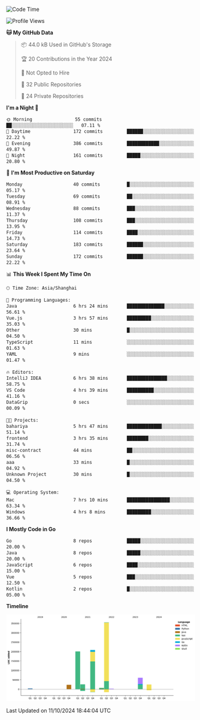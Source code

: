 <!--START_SECTION:waka-->
![Code Time](http://img.shields.io/badge/Code%20Time-2%2C780%20hrs%2036%20mins-blue)

![Profile Views](http://img.shields.io/badge/Profile%20Views-0-blue)

**🐱 My GitHub Data** 

> 📦 44.0 kB Used in GitHub's Storage 
 > 
> 🏆 20 Contributions in the Year 2024
 > 
> 🚫 Not Opted to Hire
 > 
> 📜 32 Public Repositories 
 > 
> 🔑 24 Private Repositories 
 > 
**I'm a Night 🦉** 

```text
🌞 Morning                55 commits          ██░░░░░░░░░░░░░░░░░░░░░░░   07.11 % 
🌆 Daytime                172 commits         ██████░░░░░░░░░░░░░░░░░░░   22.22 % 
🌃 Evening                386 commits         ████████████░░░░░░░░░░░░░   49.87 % 
🌙 Night                  161 commits         █████░░░░░░░░░░░░░░░░░░░░   20.80 % 
```
📅 **I'm Most Productive on Saturday** 

```text
Monday                   40 commits          █░░░░░░░░░░░░░░░░░░░░░░░░   05.17 % 
Tuesday                  69 commits          ██░░░░░░░░░░░░░░░░░░░░░░░   08.91 % 
Wednesday                88 commits          ███░░░░░░░░░░░░░░░░░░░░░░   11.37 % 
Thursday                 108 commits         ███░░░░░░░░░░░░░░░░░░░░░░   13.95 % 
Friday                   114 commits         ████░░░░░░░░░░░░░░░░░░░░░   14.73 % 
Saturday                 183 commits         ██████░░░░░░░░░░░░░░░░░░░   23.64 % 
Sunday                   172 commits         ██████░░░░░░░░░░░░░░░░░░░   22.22 % 
```


📊 **This Week I Spent My Time On** 

```text
🕑︎ Time Zone: Asia/Shanghai

💬 Programming Languages: 
Java                     6 hrs 24 mins       ██████████████░░░░░░░░░░░   56.61 % 
Vue.js                   3 hrs 57 mins       █████████░░░░░░░░░░░░░░░░   35.03 % 
Other                    30 mins             █░░░░░░░░░░░░░░░░░░░░░░░░   04.50 % 
TypeScript               11 mins             ░░░░░░░░░░░░░░░░░░░░░░░░░   01.63 % 
YAML                     9 mins              ░░░░░░░░░░░░░░░░░░░░░░░░░   01.47 % 

🔥 Editors: 
IntelliJ IDEA            6 hrs 38 mins       ███████████████░░░░░░░░░░   58.75 % 
VS Code                  4 hrs 39 mins       ██████████░░░░░░░░░░░░░░░   41.16 % 
DataGrip                 0 secs              ░░░░░░░░░░░░░░░░░░░░░░░░░   00.09 % 

🐱‍💻 Projects: 
bahariya                 5 hrs 47 mins       █████████████░░░░░░░░░░░░   51.14 % 
frontend                 3 hrs 35 mins       ████████░░░░░░░░░░░░░░░░░   31.74 % 
misc-contract            44 mins             ██░░░░░░░░░░░░░░░░░░░░░░░   06.56 % 
aaa                      33 mins             █░░░░░░░░░░░░░░░░░░░░░░░░   04.92 % 
Unknown Project          30 mins             █░░░░░░░░░░░░░░░░░░░░░░░░   04.50 % 

💻 Operating System: 
Mac                      7 hrs 10 mins       ████████████████░░░░░░░░░   63.34 % 
Windows                  4 hrs 8 mins        █████████░░░░░░░░░░░░░░░░   36.66 % 
```

**I Mostly Code in Go** 

```text
Go                       8 repos             █████░░░░░░░░░░░░░░░░░░░░   20.00 % 
Java                     8 repos             █████░░░░░░░░░░░░░░░░░░░░   20.00 % 
JavaScript               6 repos             ████░░░░░░░░░░░░░░░░░░░░░   15.00 % 
Vue                      5 repos             ███░░░░░░░░░░░░░░░░░░░░░░   12.50 % 
Kotlin                   2 repos             █░░░░░░░░░░░░░░░░░░░░░░░░   05.00 % 
```



**Timeline**

![Lines of Code chart](https://raw.githubusercontent.com/youtiaoguagua/youtiaoguagua/master/assets/bar_graph.png)


 Last Updated on 11/10/2024 18:44:04 UTC
<!--END_SECTION:waka-->